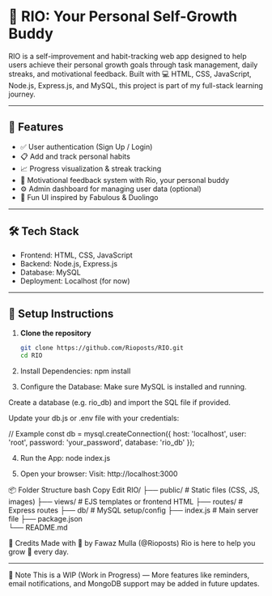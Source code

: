 # 🌱 RIO: Your Personal Self-Growth Buddy

RIO is a self-improvement and habit-tracking web app designed to help users achieve their personal growth goals through task management, daily streaks, and motivational feedback. Built with 💻 HTML, CSS, JavaScript, Node.js, Express.js, and MySQL, this project is part of my full-stack learning journey.

---

## 🚀 Features

- ✅ User authentication (Sign Up / Login)
- 📋 Add and track personal habits
- 📈 Progress visualization & streak tracking
- 🎯 Motivational feedback system with Rio, your personal buddy
- ⚙️ Admin dashboard for managing user data (optional)
- 🧠 Fun UI inspired by Fabulous & Duolingo

---

## 🛠️ Tech Stack

- Frontend: HTML, CSS, JavaScript
- Backend: Node.js, Express.js
- Database: MySQL
- Deployment: Localhost (for now)

---

## 🧪 Setup Instructions

1. **Clone the repository**
   ```bash
   git clone https://github.com/Rioposts/RIO.git
   cd RIO

2. Install Dependencies:
    npm install

3. Configure the Database:
  Make sure MySQL is installed and running.

  Create a database (e.g. rio_db) and import the SQL file if provided.

  Update your db.js or .env file with your credentials:

// Example
const db = mysql.createConnection({
  host: 'localhost',
  user: 'root',
  password: 'your_password',
  database: 'rio_db'
});

  
4. Run the App:
   node index.js

5. Open your browser: 
  Visit: http://localhost:3000

📦 Folder Structure
bash
Copy
Edit
RIO/
├── public/          # Static files (CSS, JS, images)
├── views/           # EJS templates or frontend HTML
├── routes/          # Express routes
├── db/              # MySQL setup/config
├── index.js         # Main server file
├── package.json     
└── README.md   

🙌 Credits
Made with 💙 by Fawaz Mulla (@Rioposts)
Rio is here to help you grow 🌱 every day.

---

📌 Note
This is a WIP (Work in Progress) — More features like reminders, email notifications, and MongoDB support may be added in future updates.



